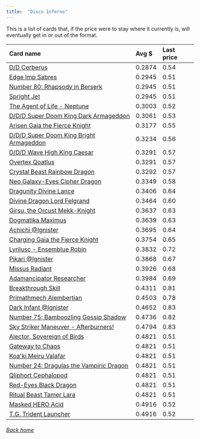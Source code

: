 ```yaml
---
title:  "Disco Inferno"
---
```


This is a list of cards that, if the price were to stay where it currently is, will eventually get in or out of the format.

| Card name | Avg $ | Last price |
| :-- | :-- | :-- |
[D/D Cerberus](https://db.ygoprodeck.com/card/?search=D/D%20Cerberus) | 0.2874 | 0.54 |
[Edge Imp Sabres](https://db.ygoprodeck.com/card/?search=Edge%20Imp%20Sabres) | 0.2945 | 0.51 |
[Number 80: Rhapsody in Berserk](https://db.ygoprodeck.com/card/?search=Number%2080:%20Rhapsody%20in%20Berserk) | 0.2945 | 0.51 |
[Spright Jet](https://db.ygoprodeck.com/card/?search=Spright%20Jet) | 0.2945 | 0.51 |
[The Agent of Life - Neptune](https://db.ygoprodeck.com/card/?search=The%20Agent%20of%20Life%20-%20Neptune) | 0.3003 | 0.52 |
[D/D/D Super Doom King Dark Armageddon](https://db.ygoprodeck.com/card/?search=D/D/D%20Super%20Doom%20King%20Dark%20Armageddon) | 0.3061 | 0.53 |
[Arisen Gaia the Fierce Knight](https://db.ygoprodeck.com/card/?search=Arisen%20Gaia%20the%20Fierce%20Knight) | 0.3177 | 0.55 |
[D/D/D Super Doom King Bright Armageddon](https://db.ygoprodeck.com/card/?search=D/D/D%20Super%20Doom%20King%20Bright%20Armageddon) | 0.3234 | 0.56 |
[D/D/D Wave High King Caesar](https://db.ygoprodeck.com/card/?search=D/D/D%20Wave%20High%20King%20Caesar) | 0.3291 | 0.57 |
[Overtex Qoatlus](https://db.ygoprodeck.com/card/?search=Overtex%20Qoatlus) | 0.3291 | 0.57 |
[Crystal Beast Rainbow Dragon](https://db.ygoprodeck.com/card/?search=Crystal%20Beast%20Rainbow%20Dragon) | 0.3292 | 0.57 |
[Neo Galaxy-Eyes Cipher Dragon](https://db.ygoprodeck.com/card/?search=Neo%20Galaxy-Eyes%20Cipher%20Dragon) | 0.3349 | 0.58 |
[Dragunity Divine Lance](https://db.ygoprodeck.com/card/?search=Dragunity%20Divine%20Lance) | 0.3406 | 0.64 |
[Divine Dragon Lord Felgrand](https://db.ygoprodeck.com/card/?search=Divine%20Dragon%20Lord%20Felgrand) | 0.3464 | 0.60 |
[Girsu, the Orcust Mekk-Knight](https://db.ygoprodeck.com/card/?search=Girsu,%20the%20Orcust%20Mekk-Knight) | 0.3637 | 0.63 |
[Dogmatika Maximus](https://db.ygoprodeck.com/card/?search=Dogmatika%20Maximus) | 0.3639 | 0.63 |
[Achichi @Ignister](https://db.ygoprodeck.com/card/?search=Achichi%20@Ignister) | 0.3695 | 0.64 |
[Charging Gaia the Fierce Knight](https://db.ygoprodeck.com/card/?search=Charging%20Gaia%20the%20Fierce%20Knight) | 0.3754 | 0.65 |
[Lyrilusc - Ensemblue Robin](https://db.ygoprodeck.com/card/?search=Lyrilusc%20-%20Ensemblue%20Robin) | 0.3832 | 0.72 |
[Pikari @Ignister](https://db.ygoprodeck.com/card/?search=Pikari%20@Ignister) | 0.3868 | 0.67 |
[Missus Radiant](https://db.ygoprodeck.com/card/?search=Missus%20Radiant) | 0.3926 | 0.68 |
[Adamancipator Researcher](https://db.ygoprodeck.com/card/?search=Adamancipator%20Researcher) | 0.3984 | 0.69 |
[Breakthrough Skill](https://db.ygoprodeck.com/card/?search=Breakthrough%20Skill) | 0.4311 | 0.81 |
[Primathmech Alembertian](https://db.ygoprodeck.com/card/?search=Primathmech%20Alembertian) | 0.4503 | 0.78 |
[Dark Infant @Ignister](https://db.ygoprodeck.com/card/?search=Dark%20Infant%20@Ignister) | 0.4652 | 0.83 |
[Number 75: Bamboozling Gossip Shadow](https://db.ygoprodeck.com/card/?search=Number%2075:%20Bamboozling%20Gossip%20Shadow) | 0.4736 | 0.82 |
[Sky Striker Maneuver - Afterburners!](https://db.ygoprodeck.com/card/?search=Sky%20Striker%20Maneuver%20-%20Afterburners!) | 0.4794 | 0.83 |
[Alector, Sovereign of Birds](https://db.ygoprodeck.com/card/?search=Alector,%20Sovereign%20of%20Birds) | 0.4821 | 0.51 |
[Gateway to Chaos](https://db.ygoprodeck.com/card/?search=Gateway%20to%20Chaos) | 0.4821 | 0.51 |
[Koa'ki Meiru Valafar](https://db.ygoprodeck.com/card/?search=Koa'ki%20Meiru%20Valafar) | 0.4821 | 0.51 |
[Number 24: Dragulas the Vampiric Dragon](https://db.ygoprodeck.com/card/?search=Number%2024:%20Dragulas%20the%20Vampiric%20Dragon) | 0.4821 | 0.51 |
[Qliphort Cephalopod](https://db.ygoprodeck.com/card/?search=Qliphort%20Cephalopod) | 0.4821 | 0.51 |
[Red-Eyes Black Dragon](https://db.ygoprodeck.com/card/?search=Red-Eyes%20Black%20Dragon) | 0.4821 | 0.51 |
[Ritual Beast Tamer Lara](https://db.ygoprodeck.com/card/?search=Ritual%20Beast%20Tamer%20Lara) | 0.4821 | 0.51 |
[Masked HERO Acid](https://db.ygoprodeck.com/card/?search=Masked%20HERO%20Acid) | 0.4916 | 0.52 |
[T.G. Trident Launcher](https://db.ygoprodeck.com/card/?search=T.G.%20Trident%20Launcher) | 0.4916 | 0.52 |

###### [Back home](index)